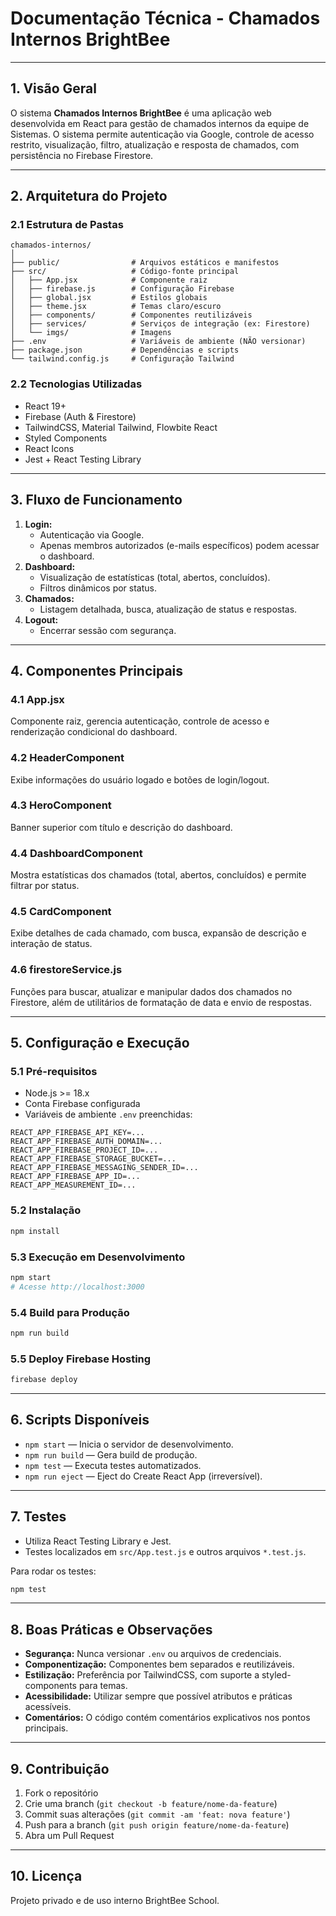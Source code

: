 
# Documentação Técnica - Chamados Internos BrightBee

---

## 1. Visão Geral

O sistema **Chamados Internos BrightBee** é uma aplicação web desenvolvida em React para gestão de chamados internos da equipe de Sistemas. O sistema permite autenticação via Google, controle de acesso restrito, visualização, filtro, atualização e resposta de chamados, com persistência no Firebase Firestore.

---

## 2. Arquitetura do Projeto

### 2.1 Estrutura de Pastas

```
chamados-internos/
│
├── public/                # Arquivos estáticos e manifestos
├── src/                   # Código-fonte principal
│   ├── App.jsx            # Componente raiz
│   ├── firebase.js        # Configuração Firebase
│   ├── global.jsx         # Estilos globais
│   ├── theme.jsx          # Temas claro/escuro
│   ├── components/        # Componentes reutilizáveis
│   ├── services/          # Serviços de integração (ex: Firestore)
│   └── imgs/              # Imagens
├── .env                   # Variáveis de ambiente (NÃO versionar)
├── package.json           # Dependências e scripts
└── tailwind.config.js     # Configuração Tailwind
```

### 2.2 Tecnologias Utilizadas

- React 19+
- Firebase (Auth & Firestore)
- TailwindCSS, Material Tailwind, Flowbite React
- Styled Components
- React Icons
- Jest + React Testing Library

---

## 3. Fluxo de Funcionamento

1. **Login:**
	- Autenticação via Google.
	- Apenas membros autorizados (e-mails específicos) podem acessar o dashboard.
2. **Dashboard:**
	- Visualização de estatísticas (total, abertos, concluídos).
	- Filtros dinâmicos por status.
3. **Chamados:**
	- Listagem detalhada, busca, atualização de status e respostas.
4. **Logout:**
	- Encerrar sessão com segurança.

---

## 4. Componentes Principais

### 4.1 App.jsx
Componente raiz, gerencia autenticação, controle de acesso e renderização condicional do dashboard.

### 4.2 HeaderComponent
Exibe informações do usuário logado e botões de login/logout.

### 4.3 HeroComponent
Banner superior com título e descrição do dashboard.

### 4.4 DashboardComponent
Mostra estatísticas dos chamados (total, abertos, concluídos) e permite filtrar por status.

### 4.5 CardComponent
Exibe detalhes de cada chamado, com busca, expansão de descrição e interação de status.

### 4.6 firestoreService.js
Funções para buscar, atualizar e manipular dados dos chamados no Firestore, além de utilitários de formatação de data e envio de respostas.

---

## 5. Configuração e Execução

### 5.1 Pré-requisitos
- Node.js >= 18.x
- Conta Firebase configurada
- Variáveis de ambiente `.env` preenchidas:

```
REACT_APP_FIREBASE_API_KEY=...
REACT_APP_FIREBASE_AUTH_DOMAIN=...
REACT_APP_FIREBASE_PROJECT_ID=...
REACT_APP_FIREBASE_STORAGE_BUCKET=...
REACT_APP_FIREBASE_MESSAGING_SENDER_ID=...
REACT_APP_FIREBASE_APP_ID=...
REACT_APP_MEASUREMENT_ID=...
```

### 5.2 Instalação
```bash
npm install
```

### 5.3 Execução em Desenvolvimento
```bash
npm start
# Acesse http://localhost:3000
```

### 5.4 Build para Produção
```bash
npm run build
```

### 5.5 Deploy Firebase Hosting
```bash
firebase deploy
```

---

## 6. Scripts Disponíveis

- `npm start` — Inicia o servidor de desenvolvimento.
- `npm run build` — Gera build de produção.
- `npm test` — Executa testes automatizados.
- `npm run eject` — Eject do Create React App (irreversível).

---

## 7. Testes

- Utiliza React Testing Library e Jest.
- Testes localizados em `src/App.test.js` e outros arquivos `*.test.js`.

Para rodar os testes:
```bash
npm test
```

---

## 8. Boas Práticas e Observações

- **Segurança:** Nunca versionar `.env` ou arquivos de credenciais.
- **Componentização:** Componentes bem separados e reutilizáveis.
- **Estilização:** Preferência por TailwindCSS, com suporte a styled-components para temas.
- **Acessibilidade:** Utilizar sempre que possível atributos e práticas acessíveis.
- **Comentários:** O código contém comentários explicativos nos pontos principais.

---

## 9. Contribuição

1. Fork o repositório
2. Crie uma branch (`git checkout -b feature/nome-da-feature`)
3. Commit suas alterações (`git commit -am 'feat: nova feature'`)
4. Push para a branch (`git push origin feature/nome-da-feature`)
5. Abra um Pull Request

---

## 10. Licença

Projeto privado e de uso interno BrightBee School.